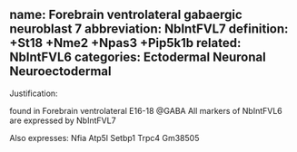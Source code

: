 name: Forebrain ventrolateral gabaergic neuroblast 7
abbreviation: NbIntFVL7
definition: +St18 +Nme2 +Npas3 +Pip5k1b
related: NbIntFVL6
categories: Ectodermal Neuronal Neuroectodermal
---

Justification:

found in Forebrain ventrolateral E16-18 @GABA
All markers of NbIntFVL6 are expressed by NbIntFVL7

Also expresses:
Nfia
Atp5l
Setbp1
Trpc4
Gm38505